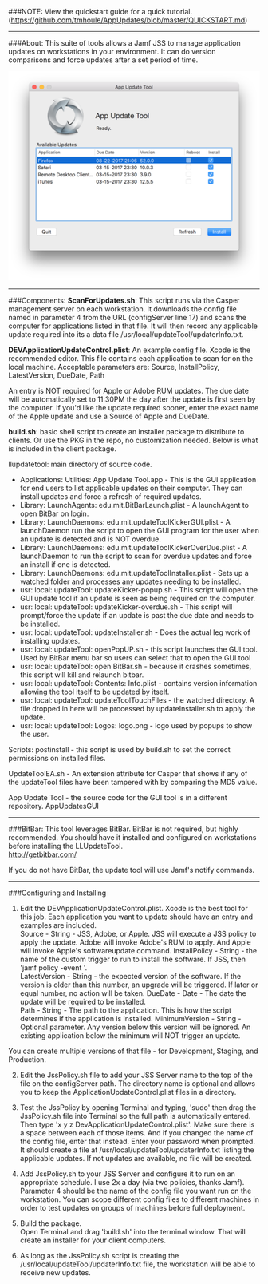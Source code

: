 ###NOTE: View the quickstart guide for a quick tutorial.  (https://github.com/tmhoule/AppUpdates/blob/master/QUICKSTART.md)
___________________________
###About:
This suite of tools allows a Jamf JSS to manage application updates on workstations in your environment.  It can do version comparisons and force updates after a set period of time.

![alt tag](https://github.com/tmhoule/AppUpdates/raw/master/ReadMeImages/AppGUIimage.png)

____________________________
###Components:
**ScanForUpdates.sh**: This script runs via the Casper management server on each workstation.  It downloads the config file named in parameter 4 from the URL (configServer line 17) and scans the computer for applications listed in that file.  It will then record any applicable update required into its a data file /usr/local/updateTool/updaterInfo.txt.  

**DEVApplicationUpdateControl.plist**: An example config file.  Xcode is the recommended editor.  This file contains each application to scan for on the local machine.  Acceptable parameters are: Source, InstallPolicy, LatestVersion, DueDate, Path
	
An entry is NOT required for Apple or Adobe RUM updates.  The due date will be automatically set to 11:30PM the day after the update is first seen by the computer.  If you'd like the update required sooner, enter the exact name of the Apple update and use a Source of Apple and DueDate.  
	
**build.sh**: basic shell script to create an installer package to distribute to clients. Or use the PKG in the repo, no customization needed.  Below is what is included in the client package.

 llupdatetool: main directory of source code.
* Applications: Utilities: App Update Tool.app -  This is the GUI application for end users to list applicable updates on their computer.  They can install updates and force a refresh of required updates.
* Library: LaunchAgents: edu.mit.BitBarLaunch.plist - A launchAgent to open BitBar on login.  
* Library: LaunchDaemons: edu.mit.updateToolKickerGUI.plist - A launchDaemon run the script to open the GUI program for the user when an update is detected and is NOT overdue.
* Library: LaunchDaemons: edu.mit.updateToolKickerOverDue.plist - A launchDaemon to run the script to scan for overdue updates and force an install if one is detected.
* Library: LaunchDaemons: edu.mit.updateToolInstaller.plist - Sets up a watched folder and processes any updates needing to be installed.
* usr: local: updateTool: updateKicker-popup.sh - This script will open the GUI update tool if an update is seen as being required on the computer.
* usr: local: updateTool: updateKicker-overdue.sh - This script will prompt/force the update if an update is past the due date and needs to be installed.
* usr: local: updateTool: updateInstaller.sh - Does the actual leg work of installing updates.  
* usr: local: updateTool: openPopUP.sh  - this script launches the GUI tool.  Used by BitBar menu bar so users can select that to open the GUI tool
* usr: local: updateTool: open BitBar.sh - because it crashes sometimes, this script will kill and relaunch bitbar.  
* usr: local: updateTool: Contents: Info.plist - contains version information allowing the tool itself to be updated by itself.
* usr: local: updateTool: updateToolTouchFiles - the watched directory. A file dropped in here will be processed by updateInstaller.sh to apply the update.
* usr: local: updateTool: Logos: logo.png - logo used by popups to show the user.
	
Scripts: postinstall - this script is used by build.sh to set the correct permissions on installed files.  

UpdateToolEA.sh - An extension attribute for Casper that shows if any of the updateTool files have been tampered with by comparing the MD5 value.  

App Update Tool - the source code for the GUI tool is in a different repository.  AppUpdatesGUI

_______________________________________________________
###BitBar:
This tool leverages BitBar.  BitBar is not required, but highly recommended.  You should have it installed and configured on workstations before installing the LLUpdateTool.  
http://getbitbar.com/   

If you do not have BitBar, the update tool will use Jamf's notify commands.

_______________________________________________________
###Configuring and Installing
1) Edit the DEVApplicationUpdateControl.plist.  Xcode is the best tool for this job.  Each application you want to update should have an entry and examples are included.  
	Source - String - JSS, Adobe, or Apple.  JSS will execute a JSS policy to apply the update.  Adobe will invoke Adobe's RUM to apply.  And Apple will invoke Apple's softwareupdate command.
	InstallPolicy - String - the name of the custom trigger to run to install the software. If JSS, then 'jamf policy -event <InstallPolicy>'.  
	LatestVersion - String - the expected version of the software.  If the version is older than this number, an upgrade will be triggered.  If later or equal number, no action will be taken.
	DueDate - Date - The date the update will be required to be installed.  
	Path - String - The path to the application.  This is how the script determines if the application is installed. 
	MinimumVersion - String - Optional parameter.  Any version below this version will be ignored.  An existing application below the minimum will NOT trigger an update. 

You can create multiple versions of that file - for Development, Staging, and Production.  

2) Edit the JssPolicy.sh file to add your JSS Server name to the top of the file on the configServer path.  The directory name is optional and allows you to keep the ApplicationUpdateControl.plist files in a directory.  

3) Test the JssPolicy by opening Terminal and typing, 'sudo' then drag the JssPolicy.sh file into Terminal so the full path is automatically entered.  Then type 'x y z DevApplicationUpdateControl.plist'.  Make sure there is a space between each of those items.  And if you changed the name of the config file, enter that instead.  Enter your password when prompted.  It should create a file at /usr/local/updateTool/updaterInfo.txt listing the applicable updates.  If not updates are available, no file will be created.  

4) Add JssPolicy.sh to your JSS Server and configure it to run on an appropriate schedule.  I use 2x a day (via two policies, thanks Jamf).  Parameter 4 should be the name of the config file you want run on the workstation.  You can scope different config files to different machines in order to test updates on groups of machines before full deployment.  

4) Build the package.  
Open Terminal and drag 'build.sh' into the terminal window.  That will create an installer for your client computers.  

5) As long as the JssPolicy.sh script is creating the /usr/local/updateTool/updaterInfo.txt file, the workstation will be able to receive new updates.  

